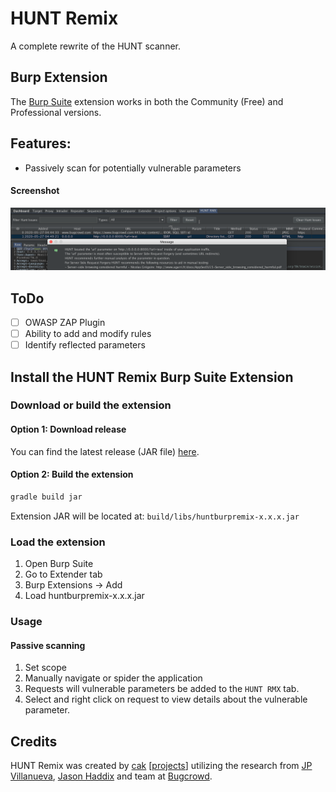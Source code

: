 # HUNT Remix

A complete rewrite of the HUNT scanner. 

## Burp Extension
The [Burp Suite](https://portswigger.net/burp) extension works in both the Community (Free) and Professional versions. 

## Features:
* Passively scan for potentially vulnerable parameters 

#### Screenshot
![HUNT Remix](/Remix/images/huntrmxburp.png)

## ToDo
- [ ] OWASP ZAP Plugin
- [ ] Ability to add and modify rules
- [ ] Identify reflected parameters

## Install the HUNT Remix Burp Suite Extension

### Download or build the extension
#### Option 1: Download release
You can find the latest release (JAR file) [here](https://github.com/cak/HUNT/releases). 

#### Option 2: Build the extension

```sh
gradle build jar
```

Extension JAR will be located at: `build/libs/huntburpremix-x.x.x.jar`

### Load the extension
1. Open Burp Suite
2. Go to Extender tab
3. Burp Extensions -> Add
4. Load huntburpremix-x.x.x.jar


### Usage
#### Passive scanning
1. Set scope
2. Manually navigate or spider the application
3. Requests will vulnerable parameters be added to the `HUNT RMX` tab.
4. Select and right click on request to view details about the vulnerable parameter.  

## Credits
HUNT Remix was created by [cak](https://github.com/cak) [[projects](https://derail.io)] utilizing the research from [JP Villanueva](https://github.com/swagnetow), [Jason Haddix](https://github.com/jhaddix) and team at [Bugcrowd](https://www.bugcrowd.com). 
 
